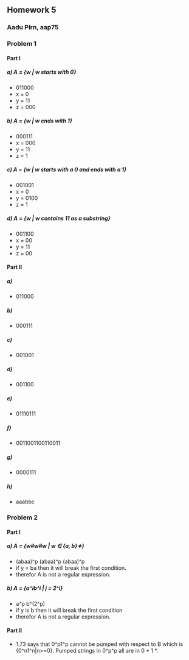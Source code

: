 ## Homework 5
### Aadu Pirn, aap75

### Problem 1
 
#### Part I

##### a) A = {w | w starts with 0}
- 011000
- x = 0
- y = 11
- z = 000

##### b) A = {w | w ends with 1}
- 000111
- x = 000
- y = 11
- z = 1

##### c) A = {w | w starts with a 0 and ends with a 1}
- 001001
- x = 0
- y = 0100
- z = 1

##### d) A = {w | w contains 11 as a substring}
- 001100
- x = 00
- y = 11
- z = 00

#### Part II

##### a)
- 011000
##### b)
- 000111
##### c)
- 001001 
##### d)
- 001100
##### e)
- 01110111
##### f)
- 0011001100110011
##### g)
- 0000111
##### h)
- aaabbc

### Problem 2

#### Part I

##### a) A = {w#w#w | w ∈ {a, b}∗}
- (abaa)^p (abaa)^p (abaa)^p
- if y = ba then it will break the first condition.
- therefor A is not a regular expression.

##### b) A = {a^ib^i | j = 2^i}
- a^p b^(2^p)
- if y is b then it will break the first condition
- therefor A is not a regular expression.

#### Part II
- 1.73 says that 0^p1^p cannot be pumped with respect to B which is {0^n1^n|n>=0}. Pumped strings in 0^p^p all are in 0 * 1 *.
